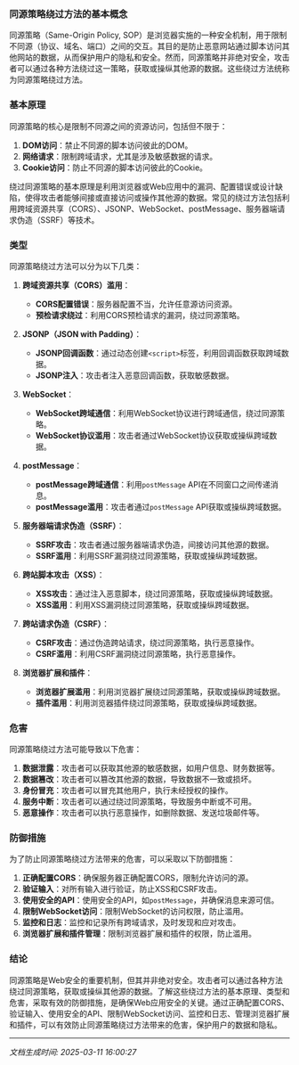 ### 同源策略绕过方法的基本概念

同源策略（Same-Origin Policy, SOP）是浏览器实施的一种安全机制，用于限制不同源（协议、域名、端口）之间的交互。其目的是防止恶意网站通过脚本访问其他网站的数据，从而保护用户的隐私和安全。然而，同源策略并非绝对安全，攻击者可以通过各种方法绕过这一策略，获取或操纵其他源的数据。这些绕过方法统称为同源策略绕过方法。

### 基本原理

同源策略的核心是限制不同源之间的资源访问，包括但不限于：

1. **DOM访问**：禁止不同源的脚本访问彼此的DOM。
2. **网络请求**：限制跨域请求，尤其是涉及敏感数据的请求。
3. **Cookie访问**：防止不同源的脚本访问彼此的Cookie。

绕过同源策略的基本原理是利用浏览器或Web应用中的漏洞、配置错误或设计缺陷，使得攻击者能够间接或直接访问或操作其他源的数据。常见的绕过方法包括利用跨域资源共享（CORS）、JSONP、WebSocket、postMessage、服务器端请求伪造（SSRF）等技术。

### 类型

同源策略绕过方法可以分为以下几类：

1. **跨域资源共享（CORS）滥用**：
   - **CORS配置错误**：服务器配置不当，允许任意源访问资源。
   - **预检请求绕过**：利用CORS预检请求的漏洞，绕过同源策略。

2. **JSONP（JSON with Padding）**：
   - **JSONP回调函数**：通过动态创建`<script>`标签，利用回调函数获取跨域数据。
   - **JSONP注入**：攻击者注入恶意回调函数，获取敏感数据。

3. **WebSocket**：
   - **WebSocket跨域通信**：利用WebSocket协议进行跨域通信，绕过同源策略。
   - **WebSocket协议滥用**：攻击者通过WebSocket协议获取或操纵跨域数据。

4. **postMessage**：
   - **postMessage跨域通信**：利用`postMessage` API在不同窗口之间传递消息。
   - **postMessage滥用**：攻击者通过`postMessage` API获取或操纵跨域数据。

5. **服务器端请求伪造（SSRF）**：
   - **SSRF攻击**：攻击者通过服务器端请求伪造，间接访问其他源的数据。
   - **SSRF滥用**：利用SSRF漏洞绕过同源策略，获取或操纵跨域数据。

6. **跨站脚本攻击（XSS）**：
   - **XSS攻击**：通过注入恶意脚本，绕过同源策略，获取或操纵跨域数据。
   - **XSS滥用**：利用XSS漏洞绕过同源策略，获取或操纵跨域数据。

7. **跨站请求伪造（CSRF）**：
   - **CSRF攻击**：通过伪造跨站请求，绕过同源策略，执行恶意操作。
   - **CSRF滥用**：利用CSRF漏洞绕过同源策略，执行恶意操作。

8. **浏览器扩展和插件**：
   - **浏览器扩展滥用**：利用浏览器扩展绕过同源策略，获取或操纵跨域数据。
   - **插件滥用**：利用浏览器插件绕过同源策略，获取或操纵跨域数据。

### 危害

同源策略绕过方法可能导致以下危害：

1. **数据泄露**：攻击者可以获取其他源的敏感数据，如用户信息、财务数据等。
2. **数据篡改**：攻击者可以篡改其他源的数据，导致数据不一致或损坏。
3. **身份冒充**：攻击者可以冒充其他用户，执行未经授权的操作。
4. **服务中断**：攻击者可以通过绕过同源策略，导致服务中断或不可用。
5. **恶意操作**：攻击者可以执行恶意操作，如删除数据、发送垃圾邮件等。

### 防御措施

为了防止同源策略绕过方法带来的危害，可以采取以下防御措施：

1. **正确配置CORS**：确保服务器正确配置CORS，限制允许访问的源。
2. **验证输入**：对所有输入进行验证，防止XSS和CSRF攻击。
3. **使用安全的API**：使用安全的API，如`postMessage`，并确保消息来源可信。
4. **限制WebSocket访问**：限制WebSocket的访问权限，防止滥用。
5. **监控和日志**：监控和记录所有跨域请求，及时发现和应对攻击。
6. **浏览器扩展和插件管理**：限制浏览器扩展和插件的权限，防止滥用。

### 结论

同源策略是Web安全的重要机制，但其并非绝对安全。攻击者可以通过各种方法绕过同源策略，获取或操纵其他源的数据。了解这些绕过方法的基本原理、类型和危害，采取有效的防御措施，是确保Web应用安全的关键。通过正确配置CORS、验证输入、使用安全的API、限制WebSocket访问、监控和日志、管理浏览器扩展和插件，可以有效防止同源策略绕过方法带来的危害，保护用户的数据和隐私。

---

*文档生成时间: 2025-03-11 16:00:27*






















